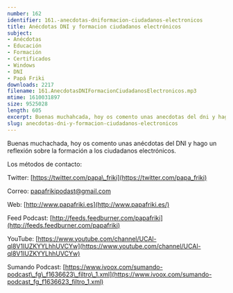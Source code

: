 ```yaml
---
number: 162
identifier: 161.-anecdotas-dniformacion-ciudadanos-electronicos
title: Anécdotas DNI y formacion ciudadanos electrónicos
subject:
- Anécdotas
- Educación
- Formación
- Certificados
- Windows
- DNI
- Papá Friki
downloads: 2217
filename: 161.AnecdotasDNIFormacionCiudadanosElectronicos.mp3
mtime: 1610031897
size: 9525028
length: 605
excerpt: Buenas muchahcada, hoy os comento unas anecdotas del dni y hago un reflexión sobre la formación a los ciudadanos electrónicos.
slug: anecdotas-dni-y-formacion-ciudadanos-electronicos
---
```

Buenas muchachada, hoy os comento unas anécdotas del DNI y hago un reflexión sobre la formación a los ciudadanos electrónicos.

Los métodos de contacto:

Twitter: [https://twitter.com/papa\_friki](https://twitter.com/papa_friki)

Correo: [papafrikipodast@gmail.com](https://archive.org/details/papafrikipodast@gmail.com)

Web: [http://www.papafriki.es](http://www.papafriki.es/)

Feed Podcast: [http://feeds.feedburner.com/papafriki](http://feeds.feedburner.com/papafriki)

YouTube: [https://www.youtube.com/channel/UCAl-ql8V1IUZKYYLhhUVCYw](https://www.youtube.com/channel/UCAl-ql8V1IUZKYYLhhUVCYw)

Sumando Podcast: [https://www.ivoox.com/sumando-podcast\_fg\_f1636623\_filtro\_1.xml](https://www.ivoox.com/sumando-podcast_fg_f1636623_filtro_1.xml)